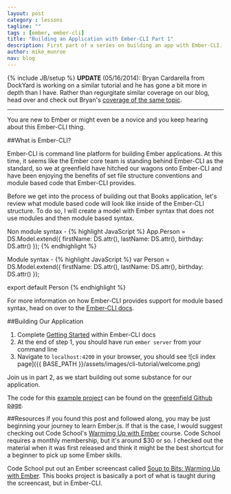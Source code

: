 ```yaml
---
layout: post
category : lessons
tagline: ""
tags : [ember, ember-cli]
title: "Building an Application with Ember-CLI Part 1"
description: First part of a series on building an app with Ember-CLI.
author: mike_munroe
nav: blog
---
```

{% include JB/setup %}
**UPDATE** (05/16/2014): Bryan Cardarella from DockYard is working on a similar tutorial and he has gone a bit more in depth than I have. Rather than regurgitate similar coverage on our blog, head over and check out Bryan's [coverage of the same topic](http://reefpoints.dockyard.com/2014/05/07/building-an-ember-app-with-rails-part-1.html).

-----

You are new to Ember or might even be a novice and you keep hearing about this Ember-CLI thing.

##What is Ember-CLI?

Ember-CLI is command line platform for building Ember applications. At this time, it seems like the Ember core team is standing behind Ember-CLI as the standard, so we at greenfield have hitched our wagons onto Ember-CLI and have been enjoying the benefits of set file structure conventions and module based code that Ember-CLI provides.

Before we get into the process of building out that Books application, let's review what module based code will look like inside of the Ember-CLI structure. To do so, I will create a model with Ember syntax that does not use modules and then module based syntax.

Non module syntax -
{% highlight JavaScript %}
  App.Person = DS.Model.extend({
    firstName: DS.attr(),
    lastName: DS.attr(),
    birthday: DS.attr()
  });
{% endhighlight %}

Module syntax -
{% highlight JavaScript %}
  var Person = DS.Model.extend({
    firstName: DS.attr(),
    lastName: DS.attr(),
    birthday: DS.attr()
  });

  export default Person
{% endhighlight %}

For more information on how Ember-CLI provides support for module based syntax, head on over to the [Ember-CLI docs](http://iamstef.net/ember-cli/#using-modules).

##Building Our Application

1. Complete [Getting Started](http://iamstef.net/ember-cli/#getting-started) within Ember-CLI docs
2. At the end of step 1, you should have run `ember server` from your command line
3. Navigate to `localhost:4200` in your browser, you should see
![cli index page]({{ BASE_PATH }}/assets/images/cli-tutorial/welcome.png)

Join us in part 2, as we start building out some substance for our application.

The code for this [example project](https://github.com/greenfieldhq/ember-cli-books) can be found on the [greenfield Github page](https://github.com/greenfieldhq).

##Resources
If you found this post and followed along, you may be just beginning your journey to learn Ember.js. If that is the case, I would suggest checking out Code School's [Warmimg Up with Ember](https://www.codeschool.com/courses/warming-up-with-emberjs) course. Code School requires a monthly membership, but it's around $30 or so. I checked out the material when it was first released and think it might be the best shortcut for a beginner to pick up some Ember skills.

Code School put out an Ember screencast called [Soup to Bits: Warming Up with Ember](https://www.codeschool.com/code_tv/soup-to-bits-warming-up-with-ember). This books project is basically a port of what is taught during the screencast, but in Ember-CLI.

